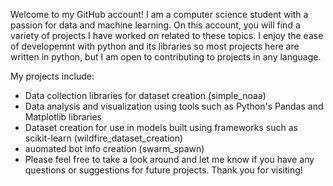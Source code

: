 
<!---
DevinRShaw/DevinRShaw is a ✨ special ✨ repository because its `README.md` (this file) appears on your GitHub profile.
You can click the Preview link to take a look at your changes.
--->
Welcome to my GitHub account! I am a computer science student with a passion for data and machine learning. On this account, you will find a variety of projects I have worked on related to these topics. I enjoy the ease of developemnt with python and its libraries so most projects here are written in python, but I am open to contributing to projects in any language.

My projects include:

- Data collection libraries for dataset creation (simple_noaa)
- Data analysis and visualization using tools such as Python's Pandas and Matplotlib libraries
- Dataset creation for use in models built using frameworks such as scikit-learn (wildfire_dataset_creation)
- auomated bot info creation (swarm_spawn)
- Please feel free to take a look around and let me know if you have any questions or suggestions for future projects. Thank you for visiting!

